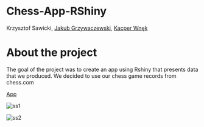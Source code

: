 # Chess-App-RShiny

Krzysztof Sawicki, [Jakub Grzywaczewski](https://github.com/ZetrextJG), [Kacper Wnęk](https://github.com/KacWNK)

# About the project

The goal of the project was to create an app using Rshiny that presents data that we produced. We decided to use our chess game records from chess.com 

[App](https://grzywa.shinyapps.io/ChessExploRer/?fbclid=IwAR1R2O5ftHZtf-VkipzztX607Ni-_u4-hUfDVWkABFYoavvgSoF6vmUaXRA)

![ss1](https://user-images.githubusercontent.com/100801230/222732926-ec8c6e00-6d02-4c61-a9c3-df0d82552456.png)

![ss2](https://user-images.githubusercontent.com/100801230/222732966-31d02280-ea0c-40a3-921e-e4a8976f5ba6.png)

